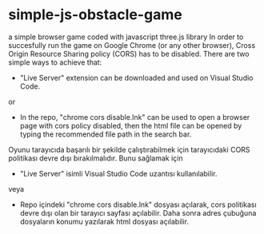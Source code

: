 # simple-js-obstacle-game
a simple browser game coded with javascript three.js library
In order to succesfully run the game on Google Chrome (or any other browser), 
Cross Origin Resource Sharing policy (CORS) has to be disabled.
There are two simple ways to achieve that:

- "Live Server" extension can be downloaded and used on Visual Studio Code.

or

- In the repo, "chrome cors disable.lnk" can be used to open a browser page with cors policy disabled, 
then the html file can be opened by typing the recommended file path in the search bar.


Oyunu tarayıcıda başarılı bir şekilde çalıştırabilmek için tarayıcıdaki CORS politikası devre dışı bırakılmalıdır.
Bunu sağlamak için 

- "Live Server" isimli Visual Studio Code uzantısı kullanılabilir.

veya

- Repo içindeki "chrome cors disable.lnk" dosyası açılarak, cors politikası devre dışı olan bir tarayıcı sayfası açılabilir.
Daha sonra adres çubuğuna dosyaların konumu yazılarak html dosyası açılabilir.

